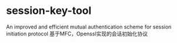 # session-key-tool
An improved and efficient mutual authentication scheme for session initiation protocol
基于MFC，Openssl实现的会话初始化协议
